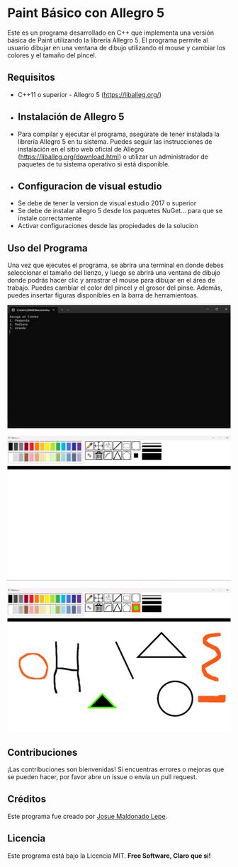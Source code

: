 # Paint Básico con Allegro 5

Este es un programa desarrollado en C++ que implementa una versión básica de Paint utilizando la librería Allegro 5. El programa permite al usuario dibujar en una ventana de dibujo utilizando el mouse y cambiar los colores y el tamaño del pincel.



## Requisitos  
- C++11 o superior - Allegro 5 (https://liballeg.org/) 
- ## Instalación de Allegro 5 
- Para compilar y ejecutar el programa, asegúrate de tener instalada la librería Allegro 5 en tu sistema. Puedes seguir las instrucciones de instalación en el sitio web oficial de Allegro (https://liballeg.org/download.html) o utilizar un administrador de paquetes de tu sistema operativo si está disponible.
- ## Configuracion de visual estudio 
- Se debe de tener la version de visual estudio 2017 o superior
- Se debe de instalar allegro 5 desde los paquetes NuGet... para que se instale correctamente
- Activar configuraciones desde las propiedades de la solucion

## Uso del Programa  
Una  vez  que  ejecutes  el  programa, se abrira una terminal en donde debes seleccionar el tamaño del lienzo, y luego se  abrirá  una  ventana  de  dibujo  donde  podrás  hacer  clic  y  arrastrar  el  mouse  para  dibujar  en  el  área  de  trabajo.  Puedes  cambiar  el  color  del  pincel y el grosor del pinse.  Además,  puedes  insertar figuras disponibles en la barra de herramientoas.

![Captura de pantalla 1](/ProyectoPaint/Recursos/capturas/c1.png)

![Captura de pantalla 2](/ProyectoPaint/Recursos/capturas/c2.png)

![Captura de pantalla 3](/ProyectoPaint/Recursos/capturas/c3.png)


## Contribuciones  
¡Las  contribuciones  son  bienvenidas!  Si  encuentras  errores  o  mejoras  que  se  pueden  hacer,  por  favor  abre  un  issue  o  envía  un  pull  request. 


## Créditos
Este programa fue creado por [Josue Maldonado Lepe](https://github.com/Jos-mlp).


## Licencia  
Este  programa  está  bajo  la  Licencia  MIT. 
**Free Software, Claro que si!**

